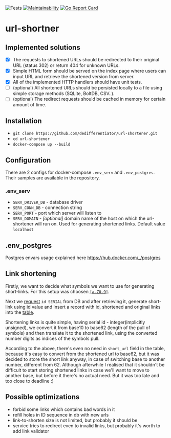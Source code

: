 ![Tests](https://github.com/dedifferentiator/url-shortener/workflows/Tests/badge.svg)
[![Maintainability](https://api.codeclimate.com/v1/badges/5d01cf982cc60af85b4e/maintainability)](https://codeclimate.com/github/dedifferentiator/url-shortener/maintainability)
[![Go Report Card](https://goreportcard.com/badge/github.com/dedifferentiator/url-shortener)](https://goreportcard.com/report/github.com/dedifferentiator/url-shortener)

# url-shortner

## Implemented solutions
  - [x] The requests to shortened URLs should be redirected to their original URL (status 302)
    or return 404 for unknown URLs.
  - [x] Simple HTML form should be served on the index page where users can input URL and
    retrieve the shortened version from server.
  - [X] All of the implemented HTTP handlers should have unit tests.
  - [ ] (optional) All shortened URLs should be persisted locally to a file using simple
    storage methods (SQLite, BoltDB, CSV..).
  - [ ] (optional) The redirect requests should be cached in memory for certain amount of time.

## Installation
  - `git clone https://github.com/dedifferentiator/url-shortener.git`
  - `cd url-shortener`
  - `docker-compose up --build`
  
## Configuration
  There are 2 configs for docker-compose `.env_serv` and `.env_postgres`. Their samples are available in the repository.
  ### .env_serv
  - `SERV_DRIVER_DB` - database driver
  - `SERV_CONN_DB` - connection string 
  - `SERV_PORT` - port which server will listen to
  - `SERV_DOMAIN` - _[optional]_ domain name of the host on which the url-shortener will run on. Used for generating shortened links. Default value `localhost`
  ## .env_postgres
  Postgres envars usage explained here https://hub.docker.com/_/postgres

## Link shortening
  Firstly, we want to decide what symbols we want to use for generating short-links. For this setup was choosen [`[a-Z0-9]`](https://github.com/dedifferentiator/url-shortener/blob/a2d3d16215c6d798a098b7e7144bcf3ab9a0086d/cmd/init.go#L13).
  
  Next we [request](https://github.com/dedifferentiator/url-shortener/blob/a2d3d16215c6d798a098b7e7144bcf3ab9a0086d/cmd/db.go#L124) `id SERIAL` from DB and after retrieving it, generate short-link using id value and insert a record with id, shortened and original links into the [table](https://github.com/dedifferentiator/url-shortener/blob/a2d3d16215c6d798a098b7e7144bcf3ab9a0086d/cmd/db.go#L8).
  
  Shortening links is quite simple, having serial id - integer(implicitly unsigned), we convert it from base10 to base62 (length of the pull of symbols) and then translate it to the shortened link, using the converted number digits as indices of the symbols pull.
  
  According to the above, there's even no need in `short_url` field in the table, because it's easy to convert from the shortened url to base62, but it was decided to store the short link anyway, in case of switching base to another number, different from 62. Although afterwhile I realised that it shouldn't be difficult to start storing shortened links in case we'll want to move to another base, but before it there's no actual need. But it was too late and too close to deadline :)

## Possible optimizations
 - forbid some links which contains bad words in it
 - refill holes in ID sequence in db with new urls
 - link-to-shorten size is not limited, but probably it should be
 - service tries to redirect even to invalid links, but probably it's worth to add link validator
